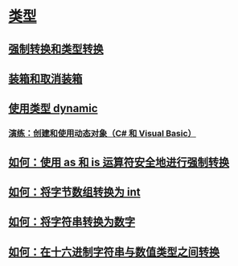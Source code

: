 # [类型](index.md)
## [强制转换和类型转换](casting-and-type-conversions.md)
## [装箱和取消装箱](boxing-and-unboxing.md)
## [使用类型 dynamic](using-type-dynamic.md)
### [演练：创建和使用动态对象（C# 和 Visual Basic）](walkthrough-creating-and-using-dynamic-objects.md)
## [如何：使用 as 和 is 运算符安全地进行强制转换](how-to-safely-cast-by-using-as-and-is-operators.md)
## [如何：将字节数组转换为 int](how-to-convert-a-byte-array-to-an-int.md)
## [如何：将字符串转换为数字](how-to-convert-a-string-to-a-number.md)
## [如何：在十六进制字符串与数值类型之间转换](how-to-convert-between-hexadecimal-strings-and-numeric-types.md)
